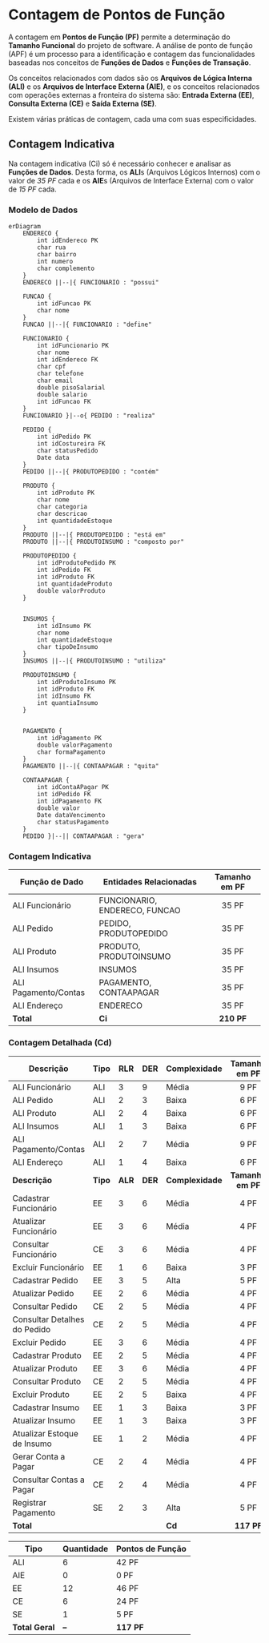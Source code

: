 # Contagem de Pontos de Função

A contagem em **Pontos de Função (PF)** permite a determinação do **Tamanho Funcional** do projeto de software.
A análise de ponto de função (APF) é um processo para a identificação e contagem das funcionalidades baseadas nos conceitos 
de **Funções de Dados** e **Funções de Transação**. 

Os conceitos relacionados com dados são os **Arquivos de Lógica Interna (ALI)** e os **Arquivos de Interface Externa (AIE)**, 
e os conceitos relacionados com operações externas a fronteira do sistema são: 
**Entrada Externa (EE)**, **Consulta Externa (CE)** e **Saída Externa (SE)**.

Existem várias práticas de contagem, cada uma com suas especificidades.

## Contagem Indicativa

Na contagem indicativa (Ci) só é necessário conhecer e analisar as **Funções de Dados**. Desta forma, 
os **ALI**s (Arquivos Lógicos Internos) com o valor de *35 PF* cada e os **AIE**s (Arquivos de Interface Externa) com o valor de *15 PF* cada.

### Modelo de Dados 

```mermaid
erDiagram
    ENDERECO {
        int idEndereco PK
        char rua
        char bairro
        int numero
        char complemento
    }
    ENDERECO ||--|{ FUNCIONARIO : "possui"

    FUNCAO {
        int idFuncao PK
        char nome
    }
    FUNCAO ||--|{ FUNCIONARIO : "define"

    FUNCIONARIO {
        int idFuncionario PK
        char nome
        int idEndereco FK
        char cpf
        char telefone
        char email
        double pisoSalarial
        double salario
        int idFuncao FK
    }
    FUNCIONARIO }|--o{ PEDIDO : "realiza"

    PEDIDO {
        int idPedido PK
        int idCostureira FK
        char statusPedido
        Date data
    }
    PEDIDO ||--|{ PRODUTOPEDIDO : "contém"

    PRODUTO {
        int idProduto PK
        char nome
        char categoria
        char descricao
        int quantidadeEstoque
    }
    PRODUTO ||--|{ PRODUTOPEDIDO : "está em"
    PRODUTO ||--|{ PRODUTOINSUMO : "composto por"

    PRODUTOPEDIDO {
        int idProdutoPedido PK
        int idPedido FK
        int idProduto FK
        int quantidadeProduto
        double valorProduto
    }
    

    INSUMOS {
        int idInsumo PK
        char nome
        int quantidadeEstoque
        char tipoDeInsumo
    }
    INSUMOS ||--|{ PRODUTOINSUMO : "utiliza"

    PRODUTOINSUMO {
        int idProdutoInsumo PK
        int idProduto FK
        int idInsumo FK
        int quantiaInsumo
    }
    

    PAGAMENTO {
        int idPagamento PK
        double valorPagamento
        char formaPagamento
    }
    PAGAMENTO ||--|{ CONTAAPAGAR : "quita"

    CONTAAPAGAR {
        int idContaAPagar PK
        int idPedido FK
        int idPagamento FK
        double valor
        Date dataVencimento
        char statusPagamento
    }
    PEDIDO }|--|| CONTAAPAGAR : "gera"

```

### Contagem Indicativa

| Função de Dado       | Entidades Relacionadas        | Tamanho em PF |
| -------------------- | ----------------------------- | :-----------: |
| ALI Funcionário      | FUNCIONARIO, ENDERECO, FUNCAO |     35 PF     |
| ALI Pedido           | PEDIDO, PRODUTOPEDIDO         |     35 PF     |
| ALI Produto          | PRODUTO, PRODUTOINSUMO        |     35 PF     |
| ALI Insumos          | INSUMOS                       |     35 PF     |
| ALI Pagamento/Contas | PAGAMENTO, CONTAAPAGAR        |     35 PF     |
| ALI Endereço         | ENDERECO                      |     35 PF     |
| **Total**            | **Ci**                        |   **210 PF**  |


### Contagem Detalhada (Cd)

|     Descrição        |   Tipo   |   RLR   |   DER   |   Complexidade   |   Tamanho em PF    |
| ------------------   | -------- | ------- | ------- | ---------------- | :---------------:  |
| ALI Funcionário      |   ALI    |    3    |    9    |      Média       | 9 PF               |
| ALI Pedido           |   ALI    |    2    |    3    |      Baixa       | 6 PF               |
| ALI Produto          |   ALI    |    2    |    4    |      Baixa       | 6 PF               |
| ALI Insumos          |   ALI    |    1    |    3    |      Baixa       | 6 PF               |
| ALI Pagamento/Contas |   ALI    |    2    |    7    |      Média       | 9 PF               |
| ALI Endereço         |   ALI    |    1    |    4    |      Baixa       | 6 PF               |
|  **Descrição**       | **Tipo** | **ALR** | **DER** | **Complexidade** | **Tamanho em PF**  |
| Cadastrar Funcionário        | EE   | 3   | 6   | Média        |      4 PF     |
| Atualizar Funcionário        | EE   | 3   | 6   | Média        |      4 PF     |
| Consultar Funcionário        | CE   | 3   | 6   | Média        |      4 PF     |
| Excluir Funcionário          | EE   | 1   | 6   | Baixa        |      3 PF     |
| Cadastrar Pedido             | EE   | 3   | 5   | Alta         |      5 PF     |
| Atualizar Pedido             | EE   | 2   | 6   | Média        |      4 PF     |
| Consultar Pedido             | CE   | 2   | 5   | Média        |      4 PF     |
| Consultar Detalhes do Pedido | CE   | 2   | 5   | Média        |      4 PF     |
| Excluir Pedido               | EE   | 3   | 6   | Média        |      4 PF     |
| Cadastrar Produto            | EE   | 2   | 5   | Média        |      4 PF     |
| Atualizar Produto            | EE   | 3   | 6   | Média        |      4 PF     |
| Consultar Produto            | CE   | 2   | 5   | Média        |      4 PF     |
| Excluir Produto              | EE   | 2   | 5   | Baixa        |      4 PF     |
| Cadastrar Insumo             | EE   | 1   | 3   | Baixa        |      3 PF     |
| Atualizar Insumo             | EE   | 1   | 3   | Baixa        |      3 PF     |
| Atualizar Estoque de Insumo  | EE   | 1   | 2   | Média        |      4 PF     |
| Gerar Conta a Pagar          | CE   | 2   | 4   | Média        |      4 PF     |
| Consultar Contas a Pagar     | CE   | 2   | 4   | Média        |      4 PF     |
| Registrar Pagamento          | SE   | 2   | 3   | Alta         |      5 PF     |
|   **Total**                  |      |     |     |   **Cd**     |   **117 PF**  |



| Tipo            | Quantidade | Pontos de Função |
| --------------- | ---------- | ---------------- |
| ALI             | 6          | 42 PF            |
| AIE             | 0          | 0  PF            |
| EE              | 12         | 46 PF            |
| CE              | 6          | 24 PF            |
| SE              | 1          | 5 PF             |
| **Total Geral** | **–**      | **117 PF**       |